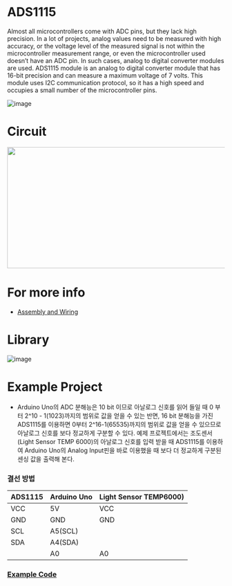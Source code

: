 # ADS1115
Almost all microcontrollers come with ADC pins, but they lack high precision. In a lot of projects, analog values need to be measured with high accuracy, or the voltage level of the measured signal is not within the microcontroller measurement range, or even the microcontroller used doesn’t have an ADC pin. In such cases, analog to digital converter modules are used.
ADS1115 module is an analog to digital converter module that has 16-bit precision and can measure a maximum voltage of 7 volts. This module uses I2C communication protocol, so it has a high speed and occupies a small number of the microcontroller pins.

![image](https://user-images.githubusercontent.com/24539773/205572192-566919d2-e452-40cd-a8a2-e063216aa6f6.png)


# Circuit
<img src="https://user-images.githubusercontent.com/24539773/205836159-1374036f-f17c-4c4d-aea5-19165aabbda1.png" width="550" height="280" align="center">
<br>

# For more info 
 
 - [Assembly and Wiring](https://learn.adafruit.com/adafruit-4-channel-adc-breakouts/assembly-and-wiring)

# Library
 ![image](https://user-images.githubusercontent.com/24539773/205836049-3f79cdf1-b2bf-400d-88a0-029b40cdf49d.png)

# Example Project
- Arduino Uno의 ADC 분해능은 10 bit 이므로 아날로그 신호를 읽어 들일 때 0 부터 2^10 - 1(1023)까지의 범위로 값을 얻을 수 있는 반면, 16 bit 분해능을 가진 ADS1115를 이용하면 0부터 2^16-1(65535)까지의 범위로 값을 얻을 수 있으므로 아날로그 신호를 보다 정교하게 구분할 수 있다. 예제 프로젝트에서는 조도센서(Light Sensor TEMP 6000)의 아날로그 신호를 입력 받을 때 ADS1115를 이용하여 Arduino Uno의 Analog Input핀을 바로 이용했을 때 보다 더 정교하게 구분된 센싱 값을 출력해 본다. 

### 결선 방법
|ADS1115|Arduino Uno|Light Sensor TEMP6000)|
|---|---|---|
|VCC|5V|VCC|
|GND|GND|GND|
|SCL|A5(SCL)||
|SDA|A4(SDA)||
||A0|A0|

### [Example Code](https://github.com/iispace/Arduino_Learning_Tutorials/blob/main/ADS1115/source.cpp)
